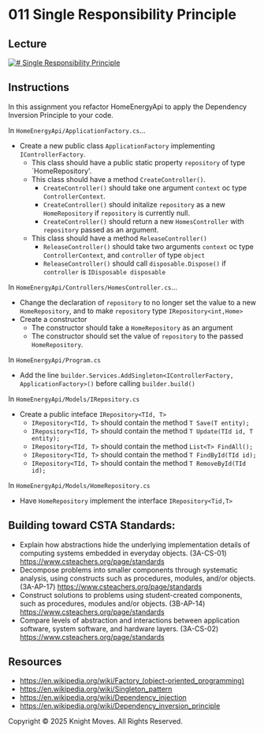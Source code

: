 # 011 Single Responsibility Principle

## Lecture

[![# Single Responsibility Principle](https://img.youtube.com/vi/krAyfDEWXrE/0.jpg)](https://www.youtube.com/watch?v=krAyfDEWXrE)

## Instructions

In this assignment you refactor HomeEnergyApi to apply the Dependency Inversion Principle to your code.

In `HomeEnergyApi/ApplicationFactory.cs`...
- Create a new public class `ApplicationFactory` implementing `IControllerFactory`.
  - This class should have a public static property `repository` of type `HomeRepository'.
  - This class should have a method `CreateController()`.
    - `CreateController()` should take one argument `context` oc type `ControllerContext`.
    - `CreateController()` should initalize `repository` as a new `HomeRepository` if `repository` is currently null.
    - `CreateController()` should return a new `HomesController` with `repository` passed as an argument.
  - This class should have a method `ReleaseController()`
    - `ReleaseController()` should take two arguments `context` oc type `ControllerContext`, and `controller` of type `object`
    - `ReleaseController()` should call `disposable.Dispose()` if `controller` is `IDisposable disposable`


In `HomeEnergyApi/Controllers/HomesController.cs`...
- Change the declaration of `repository` to no longer set the value to a new `HomeRepository`, and to make `repository` type `IRepository<int,Home>`
- Create a constructor
  - The constructor should take a `HomeRepository` as an argument
  - The constructor should set the value of `repository` to the passed `HomeRepository`.

In `HomeEnergyApi/Program.cs`
- Add the line `builder.Services.AddSingleton<IControllerFactory, ApplicationFactory>()` before calling `builder.build()`

In `HomeEnergyApi/Models/IRepository.cs`
- Create a public inteface `IRepository<TId, T>`
  - `IRepository<TId, T>` should contain the method `T Save(T entity);`
  - `IRepository<TId, T>` should contain the method `T Update(TId id, T entity);`
  - `IRepository<TId, T>` should contain the method `List<T> FindAll();`
  - `IRepository<TId, T>` should contain the method `T FindById(TId id);`
  - `IRepository<TId, T>` should contain the method `T RemoveById(TId id);`

In `HomeEnergyApi/Models/HomeRepository.cs`
- Have `HomeRepository` implement the interface `IRepository<Tid,T>`

## Building toward CSTA Standards:

- Explain how abstractions hide the underlying implementation details of computing systems embedded in everyday objects. (3A-CS-01) https://www.csteachers.org/page/standards
- Decompose problems into smaller components through systematic analysis, using constructs such as procedures, modules, and/or objects. (3A-AP-17) https://www.csteachers.org/page/standards
- Construct solutions to problems using student-created components, such as procedures, modules and/or objects. (3B-AP-14) https://www.csteachers.org/page/standards
- Compare levels of abstraction and interactions between application software, system software, and hardware layers. (3A-CS-02) https://www.csteachers.org/page/standards

## Resources

- https://en.wikipedia.org/wiki/Factory_(object-oriented_programming)
- https://en.wikipedia.org/wiki/Singleton_pattern
- https://en.wikipedia.org/wiki/Dependency_injection
- https://en.wikipedia.org/wiki/Dependency_inversion_principle

Copyright &copy; 2025 Knight Moves. All Rights Reserved.
